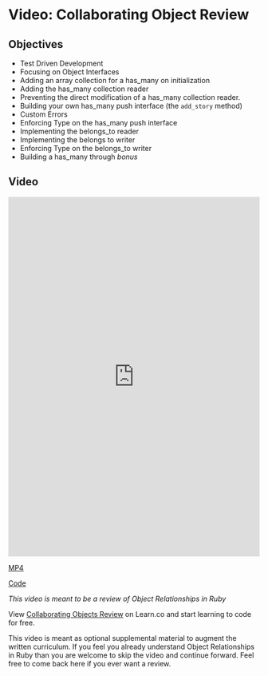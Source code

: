 # Video: Collaborating Object Review

## Objectives

* Test Driven Development
* Focusing on Object Interfaces
* Adding an array collection for a has_many on initialization
* Adding the has_many collection reader
* Preventing the direct modification of a has_many collection reader.
* Building your own has_many push interface (the `add_story` method)
* Custom Errors
* Enforcing Type on the has_many push interface
* Implementing the belongs_to reader
* Implementing the belongs to writer
* Enforcing Type on the belongs_to writer
* Building a has_many through _bonus_

## Video

<iframe width="100%" height="720" src="https://www.youtube.com/embed/iYcQ693LXck?rel=0&amp;showinfo=0" frameborder="0" allowfullscreen></iframe>

[MP4](http://learn-co-videos.s3.amazonaws.com/ruby/Collaborating.Objects.Review.LV-Live.mp4)

[Code](https://github.com/learn-co-curriculum/collaborating-objects-tdd-sample)

_This video is meant to be a review of Object Relationships in Ruby_
<p data-visibility='hidden'>View <a href='https://learn.co/lessons/collaborating-objects-review'>Collaborating Objects Review</a> on Learn.co and start learning to code for free.</p>

This video is meant as optional supplemental material to augment the written curriculum. If you feel you already understand  Object Relationships in Ruby than you are welcome to skip the video and continue forward. Feel free to come back here if you ever want a review.
